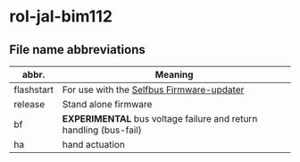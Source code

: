 # rol-jal-bim112

## File name abbreviations

| abbr.      | Meaning                                                                                                         |
|------------|-----------------------------------------------------------------------------------------------------------------|
| flashstart | For use with the [Selfbus Firmware-updater](https://selfbus.org/wiki/software/tools/7-selfbus-bus-updater-tool) |
| release    | Stand alone firmware                                                                                            |
| bf         | **EXPERIMENTAL** bus voltage failure and return handling (bus-fail)                                             |
| ha         | hand actuation                                                                                                  |